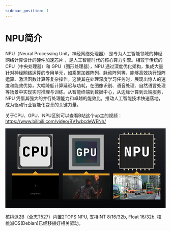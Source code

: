 ```yaml
---
sidebar_position: 1
---
```


# NPU简介


NPU（Neural Processing Unit，神经网络处理器）    是专为人工智能领域的神经网络计算设计的硬件加速芯片 ，是人工智能时代的核心算力引擎。相较于传统的 CPU（中央处理器）和 GPU（图形处理器），NPU 通过深度优化架构，集成大量针对神经网络运算的专用单元，如乘累加器阵列、脉动阵列等，能够高效执行矩阵运算、激活函数计算等复杂操作。这使其在处理深度学习任务时，展现出惊人的速度和能效优势，大幅降低计算延迟与功耗，在图像识别、语音处理、自然语言处理等场景中实现实时推理与训练。从智能终端到数据中心，从边缘计算到云端服务，NPU 凭借其强大的并行处理能力和卓越的能效比，推动人工智能技术快速落地，成为驱动行业智能化变革的关键力量。

关于CPU、GPU、NPU区别可以查看B站这个up主的视频：https://www.bilibili.com/video/BV1wbcdeWENh/

![intro](./img/intro/intro1.png)


核桃派2B（全志T527）内置2TOPS NPU, 支持INT 8/16/32b, Float 16/32b. 核桃派OS(Debian)已经移植好相关驱动。

